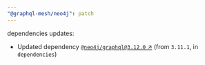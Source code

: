 ```yaml
---
"@graphql-mesh/neo4j": patch
---
```

dependencies updates:
  - Updated dependency [`@neo4j/graphql@3.12.0` ↗︎](https://www.npmjs.com/package/@neo4j/graphql/v/3.12.0) (from `3.11.1`, in `dependencies`)
